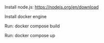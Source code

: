 Install node.js: https://nodejs.org/en/download


Install docker engine


Run: docker compose build


Run: docker compose up
